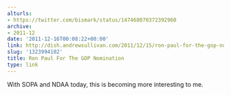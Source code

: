 ```yaml
---
alturls:
- https://twitter.com/bismark/status/147468070372392960
archive:
- 2011-12
date: '2011-12-16T00:08:22+00:00'
link: http://dish.andrewsullivan.com/2011/12/15/ron-paul-for-the-gop-nomination/
slug: '1323994102'
title: Ron Paul For The GOP Nomination
type: link
---
```


With SOPA and NDAA today, this is becoming more interesting to me.

